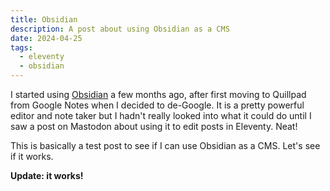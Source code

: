 ```yaml
---
title: Obsidian
description: A post about using Obsidian as a CMS
date: 2024-04-25
tags:
  - eleventy
  - obsidian
---
```

I started using [Obsidian](https://obsidian.md/) a few months ago, after first moving to Quillpad from Google Notes when I decided to de-Google. It is a pretty powerful editor and note taker but I hadn't really looked into what it could do until I saw a post on Mastodon about using it to edit posts in Eleventy. Neat!

This is basically a test post to see if I can use Obsidian as a CMS. Let's see if it works.

**Update: it works!**